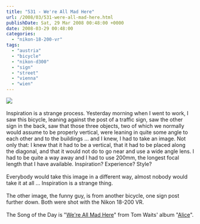 ```yaml
---
title: "531 - We're All Mad Here"
url: /2008/03/531-were-all-mad-here.html
publishDate: Sat, 29 Mar 2008 00:48:00 +0000
date: 2008-03-29 00:48:00
categories: 
  - "nikon-18-200-vr"
tags: 
  - "austria"
  - "bicycle"
  - "nikon-d300"
  - "sign"
  - "street"
  - "vienna"
  - "wien"
---
```

<a href="https://d25zfm9zpd7gm5.cloudfront.net/1200x1200/2008/20080327_080447_ps.jpg" target="_blank"><img src="https://d25zfm9zpd7gm5.cloudfront.net/0600x0600/2008/20080327_080447_ps.jpg"/></a><br/><br/><a href="https://d25zfm9zpd7gm5.cloudfront.net/1200x1200/2008/20080327_080719_ps.jpg" target="_blank"><img alt="" border="0" src="https://d25zfm9zpd7gm5.cloudfront.net/0150x0150/2008/20080327_080719_ps.jpg" style="margin: 0pt 0px 0pt 10px; float: right;"/></a> Inspiration is a strange process. Yesterday morning when I went to work, I saw this bicycle, leaning against the post of a traffic sign, saw the other sign in the back, saw that those three objects, two of which we normally would assume to be properly vertical, were leaning in quite some angle to each other and to the buildings ... and I knew, I had to take an image. Not only that: I knew that it had to be a vertical, that it had to be placed along the diagonal, and that it would not do to go near and use a wide angle lens. I had to be quite a way away and I had to use 200mm, the longest focal length that I have available. Inspiration? Experience? Style?<br/><br/>Everybody would take this image in a different way, almost nobody would take it at all ... Inspiration is a strange thing.<br/><br/>The other image, the funny guy, is from another bicycle, one sign post further down. Both were shot with the Nikon 18-200 VR.<br/><br/>The Song of the Day is "<a href="http://www.lyricstime.com/tom-waits-we-re-all-mad-here-lyrics.html" target="_blank">We're All Mad Here</a>" from Tom Waits' album "<a href="http://www.amazon.com/Alice-Tom-Waits/dp/B00005YX3L" target="_blank">Alice</a>".
